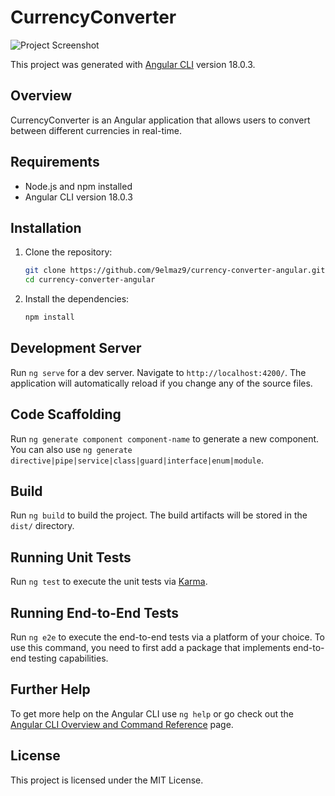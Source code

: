 # CurrencyConverter

![Project Screenshot](https://cdn-kehhb.nitrocdn.com/iEJFLbwsQHQzpVjXnwXhzYxhRIedkADp/assets/images/optimized/rev-8a3063b/devtechnosys.com/insights/wp-content/uploads/2023/11/Develop-Currency-Converter-App-768x503.webp)

This project was generated with [Angular CLI](https://github.com/angular/angular-cli) version 18.0.3.

## Overview

CurrencyConverter is an Angular application that allows users to convert between different currencies in real-time.

## Requirements

- Node.js and npm installed
- Angular CLI version 18.0.3

## Installation

1. Clone the repository:
    ```sh
    git clone https://github.com/9elmaz9/currency-converter-angular.git
    cd currency-converter-angular
    ```

2. Install the dependencies:
    ```sh
    npm install
    ```

## Development Server

Run `ng serve` for a dev server. Navigate to `http://localhost:4200/`. The application will automatically reload if you change any of the source files.

## Code Scaffolding

Run `ng generate component component-name` to generate a new component. You can also use `ng generate directive|pipe|service|class|guard|interface|enum|module`.

## Build

Run `ng build` to build the project. The build artifacts will be stored in the `dist/` directory.

## Running Unit Tests

Run `ng test` to execute the unit tests via [Karma](https://karma-runner.github.io).

## Running End-to-End Tests

Run `ng e2e` to execute the end-to-end tests via a platform of your choice. To use this command, you need to first add a package that implements end-to-end testing capabilities.

## Further Help

To get more help on the Angular CLI use `ng help` or go check out the [Angular CLI Overview and Command Reference](https://angular.dev/tools/cli) page.

## License

This project is licensed under the MIT License.

